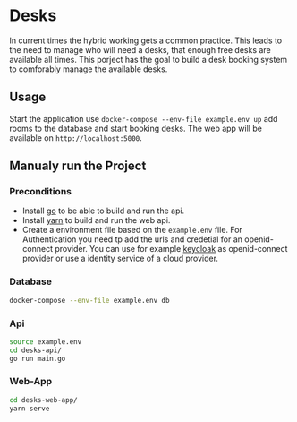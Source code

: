 # Desks
In current times the hybrid working gets a common practice. This leads to the need to manage who will need a desks, that enough free desks are available all times. This porject has the goal to build a desk booking system to comforably manage the available desks.

## Usage
Start the application use `docker-compose --env-file example.env up` add rooms to the database and start booking desks. The web app will be available on `http://localhost:5000`.

## Manualy run the Project
### Preconditions
- Install [go](https://go.dev/dl/) to be able to build and run the api.
- Install [yarn](https://classic.yarnpkg.com/lang/en/docs/install/) to build and run the web api.
- Create a environment file based on the `example.env` file. For Authentication you need  tp add the urls and credetial for an openid-connect provider. You can use for example [keycloak](https://www.keycloak.org/) as openid-connect provider or use a identity service of a cloud provider.

### Database
```bash
docker-compose --env-file example.env db
```

### Api
```bash
source example.env
cd desks-api/
go run main.go
```

### Web-App
```bash
cd desks-web-app/
yarn serve
```


